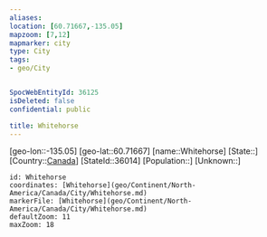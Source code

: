 ```yaml
---
aliases: 
location: [60.71667,-135.05]
mapzoom: [7,12] 
mapmarker: city 
type: City
tags:
- geo/City


SpocWebEntityId: 36125
isDeleted: false
confidential: public

title: Whitehorse
---
```

[geo-lon::-135.05]
[geo-lat::60.71667]
[name::Whitehorse]
[State::]
[Country::[Canada](geo/Continent/North-America/Canada.md)]
[StateId::36014]
[Population::]
[Unknown::]


```leaflet
id: Whitehorse
coordinates: [Whitehorse](geo/Continent/North-America/Canada/City/Whitehorse.md)
markerFile: [Whitehorse](geo/Continent/North-America/Canada/City/Whitehorse.md)
defaultZoom: 11 
maxZoom: 18
```


